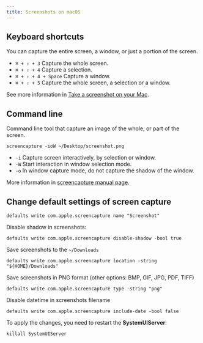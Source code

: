 ```yaml
---
title: Screenshots on macOS
---
```


## Keyboard shortcuts

You can capture the entire screen, a window, or just a portion of the screen.

- `⌘ + ⇧ + 3` Capture the whole screen.
- `⌘ + ⇧ + 4` Capture a selection.
- `⌘ + ⇧ + 4 + Space` Capture a window.
- `⌘ + ⇧ + 5` Capture the whole screen, a selection or a window.

See more information in [Take a screenshot on your Mac](https://support.apple.com/en-us/HT201361).

## Command line

Command line tool that capture an image of the whole, or part of the screen.

```shell
screencapture -ioW ~/Desktop/screenshot.png
```

- `-i` Capture screen interactively, by selection or window.
- `-W` Start interaction in window selection mode.
- `-o` In window capture mode, do not capture the shadow of the window.

More information in [screencapture manual page](https://ss64.com/osx/screencapture.html).

## Change default settings of screen capture

```shell
defaults write com.apple.screencapture name "Screenshot"
```

Disable shadow in screenshots:

```shell
defaults write com.apple.screencapture disable-shadow -bool true
```

Save screenshots to the `~/Downloads`

```shell
defaults write com.apple.screencapture location -string "${HOME}/Downloads"
```

Save screenshots in PNG format (other options: BMP, GIF, JPG, PDF, TIFF)

```shell
defaults write com.apple.screencapture type -string "png"
```

Disable datetime in screenshots filename

```shell
defaults write com.apple.screencapture include-date -bool false
```

To apply the changes, you need to restart the **SystemUIServer**:

```shell
killall SystemUIServer
```
